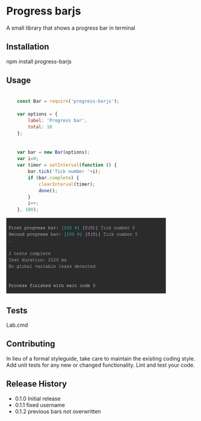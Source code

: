 Progress barjs
==============

A small library that shows a progress bar in terminal

## Installation

  npm install progress-barjs

## Usage
```js

    const Bar = require('progress-barjs');

    var options = {
        label: 'Progress bar',
        total: 10
    };


    var bar = new Bar(options);
    var i=0;
    var timer = setInterval(function () {
        bar.tick('Tick number '+i);
        if (bar.complete) {
            clearInterval(timer);
            done();
        }
        i++;
    }, 100);

```

<img src="https://github.com/mickelindahl/progress-barjs/blob/master/example.PNG" />

## Tests

  Lab.cmd

## Contributing

In lieu of a formal styleguide, take care to maintain the existing coding style.
Add unit tests for any new or changed functionality. Lint and test your code.

## Release History

* 0.1.0 Initial release
* 0.1.1 fixed username
* 0.1.2 previous bars not overwritten